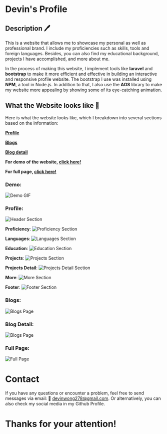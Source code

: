 # Devin's Profile

## Description 🖊️

This is a website that allows me to showcase my personal as well as professional brand. I include my proficiencies such as skills, tools and foreign languages. Besides, you can also find my educational background, projects I have accomplished, and more about me.

In the process of making this website, I implement tools like **laravel** and **bootstrap** to make it more efficient and effective in building an interactive and responsive profile website. The bootstrap I use was installed using **NPM**, a tool in Node.js. In addition to that, I also use the **AOS** library to make my website more appealing by showing some of its eye-catching animation.

## What the Website looks like 🔎

Here is what the website looks like, which I breakdown into several sections based on the information:

**[Profile](#profile)**

**[Blogs](#blogs)**

**[Blog detail](#blog-detail)**

**For demo of the website, [click here!](#demo)**

**For full page, [click here!](#full-page)**

### Demo:
![Demo GIF]()

### Profile:
![Header Section](https://github.com/devinwong278/My_Profile/blob/main/documentation/1.%20header.png)

**Proficiency**:
![Proficiency Section](https://github.com/devinwong278/My_Profile/blob/main/documentation/2.%20Proficiency.png)

**Languages**:
![Languages Section](https://github.com/devinwong278/My_Profile/blob/main/documentation/3.%20Language.png)

**Education**:
![Education Section](https://github.com/devinwong278/My_Profile/blob/main/documentation/4.%20Education.png)

**Projects**:
![Projects Section](https://github.com/devinwong278/My_Profile/blob/main/documentation/5.%20Projects.png)

**Projects Detail**:
![Projects Detail Section](https://github.com/devinwong278/My_Profile/blob/main/documentation/6.%20Projects_detail.png)

**More**:
![More Section](https://github.com/devinwong278/My_Profile/blob/main/documentation/7.%20More.png)

**Footer**:
![Footer Section](https://github.com/devinwong278/My_Profile/blob/main/documentation/10.%20Footer.png)

### Blogs:
![Blogs Page](https://github.com/devinwong278/My_Profile/blob/main/documentation/8.%20Blogs.png)

### Blog Detail:
![Blogs Page](https://github.com/devinwong278/My_Profile/blob/main/documentation/9.%20Blog_detail.png)

### Full Page:
![Full Page](https://github.com/devinwong278/My_Profile/blob/main/documentation/full%20page.png)

# Contact
If you have any questions or encounter a problem, feel free to send messages via email:
📧 devinwong278@gmail.com. 
Or alternatively, you can also check my social media in my Github Profile.

# Thanks for your attention!
